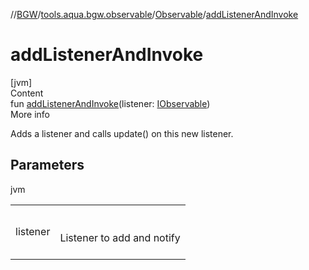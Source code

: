 //[BGW](../../../index.md)/[tools.aqua.bgw.observable](../index.md)/[Observable](index.md)/[addListenerAndInvoke](add-listener-and-invoke.md)



# addListenerAndInvoke  
[jvm]  
Content  
fun [addListenerAndInvoke](add-listener-and-invoke.md)(listener: [IObservable](../-i-observable/index.md))  
More info  


Adds a listener and calls update() on this new listener.



## Parameters  
  
jvm  
  
| | |
|---|---|
| <a name="tools.aqua.bgw.observable/Observable/addListenerAndInvoke/#tools.aqua.bgw.observable.IObservable/PointingToDeclaration/"></a>listener| <a name="tools.aqua.bgw.observable/Observable/addListenerAndInvoke/#tools.aqua.bgw.observable.IObservable/PointingToDeclaration/"></a><br><br>Listener to add and notify<br><br>|
  
  



